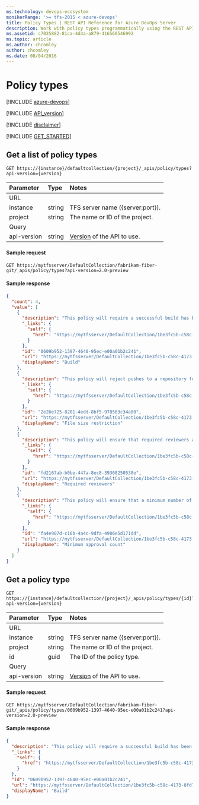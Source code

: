 ```yaml
---
ms.technology: devops-ecosystem
monikerRange: '>= tfs-2015 < azure-devops'
title: Policy Types | REST API Reference for Azure DevOps Server
description: Work with policy types programmatically using the REST APIs for Azure DevOps Server.
ms.assetid: c7025882-81ca-4d4a-a879-416560546992
ms.topic: article
ms.author: chcomley
author: chcomley
ms.date: 08/04/2016
---
```


# Policy types

[!INCLUDE [azure-devops](../_data/azure-devops-message.md)]

[!INCLUDE [API_version](../_data/version2-preview1.md)]

[!INCLUDE [disclaimer](../_data/disclaimer.md)]

[!INCLUDE [GET_STARTED](../_data/get-started.md)]

## Get a list of policy types

```no-highlight
GET https://{instance}/defaultcollection/{project}/_apis/policy/types?api-version={version}
```

| Parameter     | Type   | Notes
|:--------------|:-------|:----------------------------------------------------------------------------------------------------------------------------
| URL
| instance      | string | TFS server name ({server:port}).
| project       | string | The name or ID of the project.
| Query
| api-version   | string | [Version](../../concepts/rest-api-versioning.md) of the API to use.


#### Sample request

```
GET https://mytfsserver/DefaultCollection/fabrikam-fiber-git/_apis/policy/types?api-version=2.0-preview
```

#### Sample response

```json
{
  "count": 4,
  "value": [
    {
      "description": "This policy will require a successful build has been performed before updating protected refs.",
      "_links": {
        "self": {
          "href": "https://mytfsserver/DefaultCollection/1be3fc5b-c58c-4173-8fd7-6647d11eccd1/_apis/policy/types/0609b952-1397-4640-95ec-e00a01b2c241"
        }
      },
      "id": "0609b952-1397-4640-95ec-e00a01b2c241",
      "url": "https://mytfsserver/DefaultCollection/1be3fc5b-c58c-4173-8fd7-6647d11eccd1/_apis/policy/types/0609b952-1397-4640-95ec-e00a01b2c241",
      "displayName": "Build"
    },
    {
      "description": "This policy will reject pushes to a repository for files which exceed the specified size.",
      "_links": {
        "self": {
          "href": "https://mytfsserver/DefaultCollection/1be3fc5b-c58c-4173-8fd7-6647d11eccd1/_apis/policy/types/2e26e725-8201-4edd-8bf5-978563c34a80"
        }
      },
      "id": "2e26e725-8201-4edd-8bf5-978563c34a80",
      "url": "https://mytfsserver/DefaultCollection/1be3fc5b-c58c-4173-8fd7-6647d11eccd1/_apis/policy/types/2e26e725-8201-4edd-8bf5-978563c34a80",
      "displayName": "File size restriction"
    },
    {
      "description": "This policy will ensure that required reviewers are added for files with certain extensions.",
      "_links": {
        "self": {
          "href": "https://mytfsserver/DefaultCollection/1be3fc5b-c58c-4173-8fd7-6647d11eccd1/_apis/policy/types/fd2167ab-b0be-447a-8ec8-39368250530e"
        }
      },
      "id": "fd2167ab-b0be-447a-8ec8-39368250530e",
      "url": "https://mytfsserver/DefaultCollection/1be3fc5b-c58c-4173-8fd7-6647d11eccd1/_apis/policy/types/fd2167ab-b0be-447a-8ec8-39368250530e",
      "displayName": "Required reviewers"
    },
    {
      "description": "This policy will ensure that a minimum number of reviewers have approved a pull request before completion.",
      "_links": {
        "self": {
          "href": "https://mytfsserver/DefaultCollection/1be3fc5b-c58c-4173-8fd7-6647d11eccd1/_apis/policy/types/fa4e907d-c16b-4a4c-9dfa-4906e5d171dd"
        }
      },
      "id": "fa4e907d-c16b-4a4c-9dfa-4906e5d171dd",
      "url": "https://mytfsserver/DefaultCollection/1be3fc5b-c58c-4173-8fd7-6647d11eccd1/_apis/policy/types/fa4e907d-c16b-4a4c-9dfa-4906e5d171dd",
      "displayName": "Minimum approval count"
    }
  ]
}
```


## Get a policy type

```no-highlight
GET https://{instance}/defaultcollection/{project}/_apis/policy/types/{id}?api-version={version}
```

| Parameter     | Type   | Notes
|:--------------|:-------|:----------------------------------------------------------------------------------------------------------------------------
| URL
| instance      | string | TFS server name ({server:port}).
| project       | string | The name or ID of the project.
| id            | guid   | The ID of the policy type.
| Query
| api-version   | string | [Version](../../concepts/rest-api-versioning.md) of the API to use.

#### Sample request

```
GET https://mytfsserver/DefaultCollection/fabrikam-fiber-git/_apis/policy/types/0609b952-1397-4640-95ec-e00a01b2c241?api-version=2.0-preview
```

#### Sample response

```json
{
  "description": "This policy will require a successful build has been performed before updating protected refs.",
  "_links": {
    "self": {
      "href": "https://mytfsserver/DefaultCollection/1be3fc5b-c58c-4173-8fd7-6647d11eccd1/_apis/policy/types/0609b952-1397-4640-95ec-e00a01b2c241"
    }
  },
  "id": "0609b952-1397-4640-95ec-e00a01b2c241",
  "url": "https://mytfsserver/DefaultCollection/1be3fc5b-c58c-4173-8fd7-6647d11eccd1/_apis/policy/types/0609b952-1397-4640-95ec-e00a01b2c241",
  "displayName": "Build"
}
```
